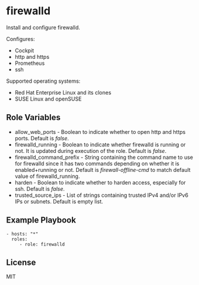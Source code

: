 # firewalld

Install and configure firewalld.

Configures:

- Cockpit
- http and https
- Prometheus
- ssh

Supported operating systems:

- Red Hat Enterprise Linux and its clones
- SUSE Linux and openSUSE

## Role Variables

- allow_web_ports - Boolean to indicate whether to open http and https ports.
Default is _false_.
- firewalld_running - Boolean to indicate whether firewalld is running or not.
It is updated during execution of the role. Default is _false_.
- firewalld_command_prefix - String containing the command name to use for
firewalld since it has two commands depending on whether it is enabled+running
or not. Default is _firewall-offline-cmd_ to match default value of
firewalld_running.
- harden - Boolean to indicate whether to harden access, especially for ssh.
Default is _false_.
- trusted_source_ips - List of strings containing trusted IPv4 and/or IPv6 IPs
or subnets. Default is empty list.

## Example Playbook

    - hosts: "*"
      roles:
         - role: firewalld

## License

MIT
